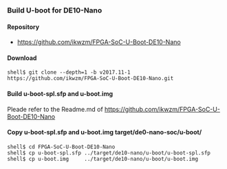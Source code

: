 ### Build U-boot for DE10-Nano

#### Repository

* https://github.com/ikwzm/FPGA-SoC-U-Boot-DE10-Nano

#### Download

```console
shell$ git clone --depth=1 -b v2017.11-1 https://github.com/ikwzm/FPGA-SoC-U-Boot-DE10-Nano.git
```

#### Build u-boot-spl.sfp and u-boot.img

Pleade refer to the Readme.md of https://github.com/ikwzm/FPGA-SoC-U-Boot-DE10-Nano

#### Copy u-boot-spl.sfp and u-boot.img target/de0-nano-soc/u-boot/

```console
shell$ cd FPGA-SoC-U-Boot-DE10-Nano
shell$ cp u-boot-spl.sfp ../target/de10-nano/u-boot/u-boot-spl.sfp
shell$ cp u-boot.img     ../target/de10-nano/u-boot/u-boot.img
```

